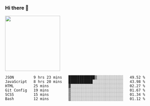 ### Hi there 👋

<!--
**hwolf0610/hwolf0610** is a ✨ _special_ ✨ repository because its `README.md` (this file) appears on your GitHub profile.

Here are some ideas to get you started:

- 🔭 I’m currently working on ...
- 🌱 I’m currently learning ...
- 👯 I’m looking to collaborate on ...
- 🤔 I’m looking for help with ...
- 💬 Ask me about ...
- 📫 How to reach me: ...
- 😄 Pronouns: ...
- ⚡ Fun fact: ...
-->

<img height="180em" src="https://github-readme-stats.vercel.app/api?username=hwolf0610&show_icons=true&hide_border=true&&count_private=true&include_all_commits=true" />


<!--START_SECTION:waka-->

```text
JSON         9 hrs 23 mins   ████████████▒░░░░░░░░░░░░   49.52 %
JavaScript   8 hrs 20 mins   ███████████░░░░░░░░░░░░░░   43.98 %
HTML         25 mins         ▓░░░░░░░░░░░░░░░░░░░░░░░░   02.27 %
Git Config   19 mins         ▒░░░░░░░░░░░░░░░░░░░░░░░░   01.67 %
SCSS         15 mins         ▒░░░░░░░░░░░░░░░░░░░░░░░░   01.34 %
Bash         12 mins         ▒░░░░░░░░░░░░░░░░░░░░░░░░   01.12 %
```

<!--END_SECTION:waka-->
